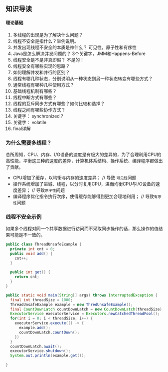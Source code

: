 ## 知识导读



#### 理论基础

1. 多线程的出现是为了解决什么问题？
2. 线程不安全是指什么？举例说明。
3. 并发出现线程不安全的本质是神什么？ 可见性，原子性和有序性
4. Java是怎么解决并发问题的？ 3个关键字，JMM和Happens-Before
5. 线程安全是不是非真即假？ 不是的！
6. 线程安全有哪些实现的思路？
7. 如何理解并发和并行的区别？
8. 线程有哪几种状态，分别说明从一种状态到另一种状态转变有哪些方式？
9. 通常线程有哪种几种使用方式？
10. 基础线程机制有哪些？
11. 线程中断方式有哪些？
12. 线程的互斥同步方式有哪些？如何比较和选择？
13. 线程之间有哪些协作方式？
14. 关键字： synchronized？
15. 关键字： volatile
16. final详解



### 为什么需要多线程？

总所周知，CPU、内存、I/O设备的速度是有极大的差异的，为了合理利用CPU的高性能，平衡这三种的速度的差异，计算机体系结构、操作系统、编译程序都做出了贡献。

* CPU增加了缓存，以均衡与内存的速度差异； // 导致 `可见性`问题
* 操作系统增加了进城、线程，以分时复用CPU，进而均衡CPU与I/O设备的速度差异； // 导致`原子性`问题
* 编译程序优化指令执行次序，使得缓存能够得到更加合理地利用； // 导致`有序性`问题



### 线程不安全示例

如果多个线程对同一个共享数据进行访问而不采取同步操作的话，那么操作的值结果可能是不一致的。

```java
public class ThreadUnsafeExample {
  private int cnt = 0;
  public void add() {
    cnt++;
  }
  
  public int get() {
    return cnt;
  }
}
```

```java
public static void main(String[] args) throws InterruptedException {
  final int threadSize = 1000;
  ThreadUnsafeExample example = new ThredUnsafeExample();
  final CountDownLatch countDownLatch = new CountDownLatch(threadSize);
  ExecutorService executorService = Executors.newCatchedThreadPool();
  for(int i = 0; i < threadSize; i++) {
    executorService.execute(() -> {
      example.add();
      countDownLatch.countDown();
    })
  }
  countDownLatch.await();
  executorService.shutdown();
  System.out.println(example.get());
  
}
```





